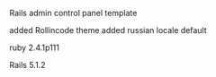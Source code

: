 Rails admin control panel template

added Rollincode theme
added russian locale default

ruby 2.4.1p111

Rails 5.1.2

